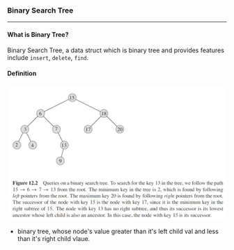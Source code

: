 ### Binary Search Tree
---------------------------------------------
#### What is Binary Tree?
Binary Search Tree, a data struct which is binary tree and provides features include
`insert`, `delete`, `find`.

#### Definition
![](./imgs/Binary-Search-Tree.jpg)
- binary tree, whose node's value greater than it's left child val and less than
it's right child vlaue.
